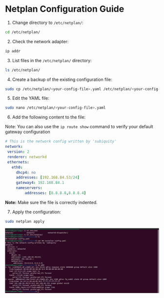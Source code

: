 # Netplan Configuration Guide

1. Change directory to `/etc/netplan/`:

```sh
cd /etc/netplan/
```

2. Check the network adapter:

```sh
ip addr
```

3. List files in the `/etc/netplan/` directory:

```sh
ls /etc/netplan/
```

4. Create a backup of the existing configuration file:

```sh
sudo cp /etc/netplan/<your-config-file>.yaml /etc/netplan/<your-config-file>.yaml.bak
```

5. Edit the YAML file:

```sh
sudo nano /etc/netplan/<your-config-file>.yaml
```

6. Add the following content to the file:


Note: You can also use the ```ip route show``` command to verify your default gateway configuration

```yaml
# This is the network config written by 'subiquity'
network:
 version: 2
 renderer: networkd
 ethernets:
   eth0:
     dhcp4: no
     addresses: [192.168.84.53/24]
     gateway4: 192.168.84.1
     nameservers:
         addresses: [8.8.8.8,8.8.8.4]
```

**Note:** Make sure the file is correctly indented.

7. Apply the configuration:

```sh
sudo netplan apply
```

![Network Configuration](/images/netplan.png)

